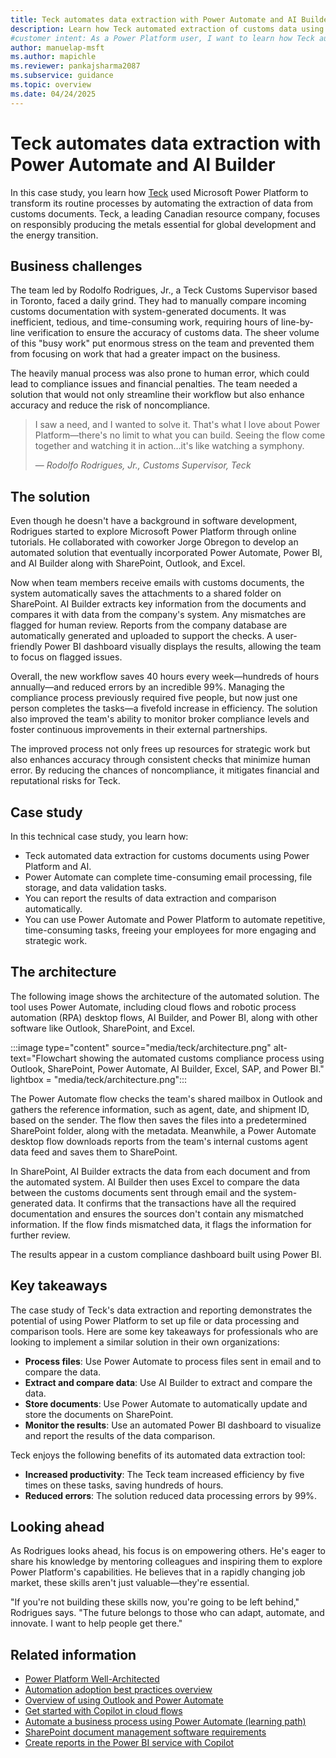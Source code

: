 ```yaml
---
title: Teck automates data extraction with Power Automate and AI Builder
description: Learn how Teck automated extraction of customs data using Power Automate and AI Builder, saving 40 hours weekly and reducing errors by 99%.
#customer intent: As a Power Platform user, I want to learn how Teck automated data extraction using Power Automate and AI Builder and so that I can implement similar solutions to save time and reduce errors.
author: manuelap-msft
ms.author: mapichle
ms.reviewer: pankajsharma2087
ms.subservice: guidance
ms.topic: overview
ms.date: 04/24/2025
---
```


# Teck automates data extraction with Power Automate and AI Builder

In this case study, you learn how [Teck](https://www.teck.com/) used Microsoft Power Platform to transform its routine processes by automating the extraction of data from customs documents. Teck, a leading Canadian resource company, focuses on responsibly producing the metals essential for global development and the energy transition.

## Business challenges

The team led by Rodolfo Rodrigues, Jr., a Teck Customs Supervisor based in Toronto, faced a daily grind. They had to manually compare incoming customs documentation with system-generated documents. It was inefficient, tedious, and time-consuming work, requiring hours of line-by-line verification to ensure the accuracy of customs data. The sheer volume of this "busy work" put enormous stress on the team and prevented them from focusing on work that had a greater impact on the business.

The heavily manual process was also prone to human error, which could lead to compliance issues and financial penalties. The team needed a solution that would not only streamline their workflow but also enhance accuracy and reduce the risk of noncompliance.

> I saw a need, and I wanted to solve it. That's what I love about Power Platform&mdash;there's no limit to what you can build. Seeing the flow come together and watching it in action&hellip;it's like watching a symphony.
>
> — *Rodolfo Rodrigues, Jr., Customs Supervisor, Teck*

## The solution

Even though he doesn't have a background in software development, Rodrigues started to explore Microsoft Power Platform through online tutorials. He collaborated with coworker Jorge Obregon to develop an automated solution that eventually incorporated Power Automate, Power BI, and AI Builder along with SharePoint, Outlook, and Excel.

Now when team members receive emails with customs documents, the system automatically saves the attachments to a shared folder on SharePoint. AI Builder extracts key information from the documents and compares it with data from the company's system. Any mismatches are flagged for human review. Reports from the company database are automatically generated and uploaded to support the checks. A user-friendly Power BI dashboard visually displays the results, allowing the team to focus on flagged issues.

Overall, the new workflow saves 40 hours every week&mdash;hundreds of hours annually&mdash;and reduced errors by an incredible 99%. Managing the compliance process previously required five people, but now just one person completes the tasks&mdash;a fivefold increase in efficiency. The solution also improved the team's ability to monitor broker compliance levels and foster continuous improvements in their external partnerships.

The improved process not only frees up resources for strategic work but also enhances accuracy through consistent checks that minimize human error. By reducing the chances of noncompliance, it mitigates financial and reputational risks for Teck.

## Case study

In this technical case study, you learn how:

- Teck automated data extraction for customs documents using Power Platform and AI.
- Power Automate can complete time-consuming email processing, file storage, and data validation tasks.
- You can report the results of data extraction and comparison automatically.
- You can use Power Automate and Power Platform to automate repetitive, time-consuming tasks, freeing your employees for more engaging and strategic work.  

## The architecture

The following image shows the architecture of the automated solution. The tool uses Power Automate, including cloud flows and robotic process automation (RPA) desktop flows, AI Builder, and Power BI, along with other software like Outlook, SharePoint, and Excel.

:::image type="content" source="media/teck/architecture.png" alt-text="Flowchart showing the automated customs compliance process using Outlook, SharePoint, Power Automate, AI Builder, Excel, SAP, and Power BI." lightbox = "media/teck/architecture.png":::

The Power Automate flow checks the team's shared mailbox in Outlook and gathers the reference information, such as agent, date, and shipment ID, based on the sender. The flow then saves the files into a predetermined SharePoint folder, along with the metadata. Meanwhile, a Power Automate desktop flow downloads reports from the team's internal customs agent data feed and saves them to SharePoint.

In SharePoint, AI Builder extracts the data from each document and from the automated system. AI Builder then uses Excel to compare the data between the customs documents sent through email and the system-generated data. It confirms that the transactions have all the required documentation and ensures the sources don't contain any mismatched information. If the flow finds mismatched data, it flags the information for further review.

The results appear in a custom compliance dashboard built using Power BI.

## Key takeaways

The case study of Teck's data extraction and reporting demonstrates the potential of using Power Platform to set up file or data processing and comparison tools. Here are some key takeaways for professionals who are looking to implement a similar solution in their own organizations:

- **Process files**: Use Power Automate to process files sent in email and to compare the data.
- **Extract and compare data**: Use AI Builder to extract and compare the data.
- **Store documents**: Use Power Automate to automatically update and store the documents on SharePoint.
- **Monitor the results**: Use an automated Power BI dashboard to visualize and report the results of the data comparison.

Teck enjoys the following benefits of its automated data extraction tool:

- **Increased productivity**: The Teck team increased efficiency by five times on these tasks, saving hundreds of hours.
- **Reduced errors**: The solution reduced data processing errors by 99%.

## Looking ahead

As Rodrigues looks ahead, his focus is on empowering others. He's eager to share his knowledge by mentoring colleagues and inspiring them to explore Power Platform's capabilities. He believes that in a rapidly changing job market, these skills aren't just valuable&mdash;they're essential.

"If you're not building these skills now, you're going to be left behind," Rodrigues says. "The future belongs to those who can adapt, automate, and innovate. I want to help people get there."

## Related information

- [Power Platform Well-Architected](/power-platform/well-architected/)
- [Automation adoption best practices overview](/power-automate/guidance/automation-coe/overview/)
- [Overview of using Outlook and Power Automate](/power-automate/email-overview)
- [Get started with Copilot in cloud flows](/power-automate/get-started-with-copilot)
- [Automate a business process using Power Automate (learning path)](/training/paths/automate-process-power-automate/)
- [SharePoint document management software requirements](/power-platform/admin/sharepoint-document-management-software-requirements)
- [Create reports in the Power BI service with Copilot](/power-bi/create-reports/copilot-create-report-service)
